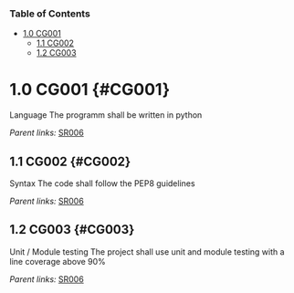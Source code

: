 ### Table of Contents

 * [1.0 CG001](#10-cg001-cg001)
    * [1.1 CG002](#11-cg002-cg002)
    * [1.2 CG003](#12-cg003-cg003)

# 1.0 CG001 {#CG001}

Language
The programm shall be written in python

*Parent links:* [SR006](SR.md#15-sr006-sr006)

## 1.1 CG002 {#CG002}

Syntax
The code shall follow the PEP8 guidelines

*Parent links:* [SR006](SR.md#15-sr006-sr006)

## 1.2 CG003 {#CG003}

Unit / Module testing
The project shall use unit and module testing with a line coverage above 90%

*Parent links:* [SR006](SR.md#15-sr006-sr006)

